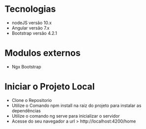 # Tecnologias

- nodeJS versão 10.x   
- Angular versão 7.x   
- Bootstrap versão 4.2.1    

# Modulos externos

- Ngx Bootstrap  


# Iniciar o Projeto Local

- Clone o Repositorio  
- Utilize o Comando npm install na raiz do projeto para instalar as dependências   
- Utilize o comando ng serve para inicializar o servidor   
- Acesse do seu navegador a url > http://localhost:4200/home  



